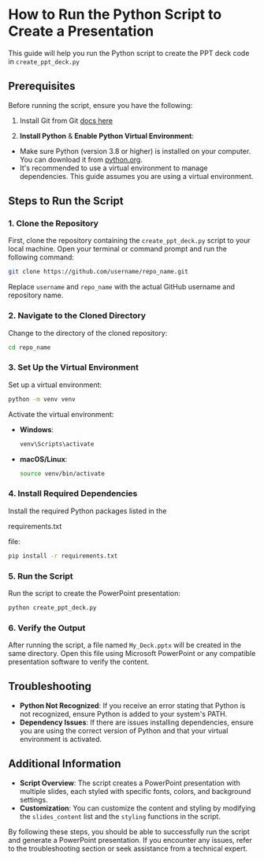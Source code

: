 # How to Run the Python Script to Create a Presentation

This guide will help you run the Python script to create the PPT deck code in `create_ppt_deck.py`

## Prerequisites

Before running the script, ensure you have the following:

1. Install Git from Git [docs here](https://git-scm.com/downloads)

2. **Install Python** & **Enable Python Virtual Environment**:

- Make sure Python (version 3.8 or higher) is installed on your computer. You can download it from [python.org](https://www.python.org/downloads/).
- It's recommended to use a virtual environment to manage dependencies. This guide assumes you are using a virtual environment.

## Steps to Run the Script

### 1. Clone the Repository

First, clone the repository containing the `create_ppt_deck.py` script to your local machine. Open your terminal or command prompt and run the following command:

```sh
git clone https://github.com/username/repo_name.git
```

Replace `username` and `repo_name` with the actual GitHub username and repository name.

### 2. Navigate to the Cloned Directory

Change to the directory of the cloned repository:

```sh
cd repo_name
```

### 3. Set Up the Virtual Environment

Set up a virtual environment:

```sh
python -m venv venv
```

Activate the virtual environment:

- **Windows**:
  ```sh
  venv\Scripts\activate
  ```
- **macOS/Linux**:
  ```sh
  source venv/bin/activate
  ```

### 4. Install Required Dependencies

Install the required Python packages listed in the 

requirements.txt

 file:

```sh
pip install -r requirements.txt
```

### 5. Run the Script

Run the script to create the PowerPoint presentation:

```sh
python create_ppt_deck.py
```

### 6. Verify the Output

After running the script, a file named `My_Deck.pptx` will be created in the same directory. Open this file using Microsoft PowerPoint or any compatible presentation software to verify the content.

## Troubleshooting

- **Python Not Recognized**: If you receive an error stating that Python is not recognized, ensure Python is added to your system's PATH.
- **Dependency Issues**: If there are issues installing dependencies, ensure you are using the correct version of Python and that your virtual environment is activated.

## Additional Information

- **Script Overview**: The script creates a PowerPoint presentation with multiple slides, each styled with specific fonts, colors, and background settings.
- **Customization**: You can customize the content and styling by modifying the `slides_content` list and the `styling` functions in the script.

By following these steps, you should be able to successfully run the script and generate a PowerPoint presentation. If you encounter any issues, refer to the troubleshooting section or seek assistance from a technical expert.
